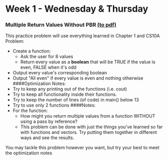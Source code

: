 # Week 1 - Wednesday & Thursday

### Multiple Return Values Without PBR [(to pdf)](Vectors&Functions.pdf)

This practice problem will use everything learned in Chapter 1 and CS10A
Problem:
* Create a function:
    * Ask the user for 8 values
    * Return every value as a **boolean** that will be TRUE if the value is even, FALSE when it's odd
* Output every value's corresponding boolean
* Output "All even" if every value is even and nothing otherwise
####Optimization Notes:
* Try to keep any printing out of the functions (i.e. cout)
* Try to keep all functionality inside their functions.
* Try to keep the number of lines (of code) in main() below 13
* Try to use only 2 functions
####Notes:
* For the function:
    * How might you return multiple values from a function WITHOUT  using a pass by reference?
    * This problem can be done with just the things you've learned so far with functions and 
      vectors. Try putting them together in different ways and see the results.

You may tackle this problem however you want, but try your best to meet the
optimization notes